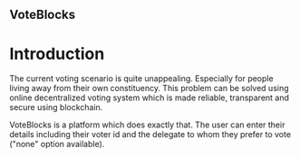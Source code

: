 ## VoteBlocks 

# **Introduction**

The current voting scenario is quite unappealing. Especially for people living away from their own constituency. This problem can be solved using online decentralized voting system which is made reliable, transparent and secure using blockchain.

VoteBlocks is a platform which does exactly that. The user can enter their details including their voter id and the delegate to whom they prefer to vote ("none" option available).

